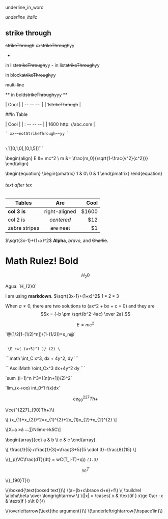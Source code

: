 underline_in_word

_underline_italic_

## strike through

  ~~strikeThrough~~
  xx~~strikeThrough~~yy

  -
  in list~~strikeThrough~~yy -
  in list~~strikeThrough~~yy

  >
  in block~~strikeThrough~~yy

  ~~multi
line~~

  **
  in bold~~strikeThrough~~yyy **

  |
  Cool |
  |
  -- -- --: |
  |
  1~~strikeThrough~~ |

  ##In Table

  |
  Cool |
  |
  : -- -- -- |
  |
  1600 http: //abc.com |

  ``
`
xx~~notStrikeThrough~~yy
`
``

\
`\`\`[[0,1,0],[0,1,5]]\`\`\`

\begin{align}
 E &= mc^2                              \\
 m &= \frac{m_0}{\sqrt{1-\frac{v^2}{c^2}}}
\end{align}

\begin{equation} \begin{pmatrix} 1 & 0\ 0 & 1 \end{pmatrix} \end{equation}

###### text after tex

| Tables        | Are           | Cool  |
| ------------- |:-------------:| -----:|
| **col 3 is**  | right-aligned | $1600 |
| col 2 is      | *centered*    |   $12 |
| zebra stripes | ~~are neat~~  |    $1 |

$\sqrt{3x-1}+(1+x)^2$
**Alpha**, _bravo_, and ~~Charlie~~.
# Math Rulez! **Bold**
$$H_{2}0$$

Agua: \`H_{2}0\`

I am using __markdown__.
$\sqrt{3x-1}+(1+x)^2$
$1 *2* 3$

When $a \ne 0$, there are two solutions to \(ax^2 + bx + c = 0\) and they are
$$x = {-b \pm \sqrt{b^2-4ac} \over 2a}.$$

$$E = mc^2$$

\`@(1/2[1-(1/2)^n])/(1-(1/2))=s_n@`

\
`
\E_c=( (a+5)^1 )/ (2)
\`

\`\`\`math
\int_C x^3\, dx + 4y^2\, dy
\`\`\`

\`\`\`AsciiMath
\oint_Cx^3 dx+4y^2 dy
\`\`\`

\`sum_(i=1)^n i^3=((n(n+1))/2)^2\`

\`lim_(x->oo) int_0^1 f(x)dx\`

$$ce{^{227}_{90}Th+}$$

\\(ce{^{227}_{90}Th+}\\)

\\[
(x_{1}+x_{2})^2=x_{1}^{2}+2x_{1}x_{2}+x_{2}^{2}
\\]

\\[X+a ≥â ⎯⎯∑iNlimx→kδC\\]

\\begin{array}{cc}
  a & b \\\\
  c & c
\\end{array}

\\[
\frac{1}{5}+\frac{1}{3}=\frac{3+5}{5 \cdot 3}=\frac{8}{15}
\\]

\\({_p}VC\frac{dT}{dt} = wC(T_i-T)+q\\) *`(1.3)`*

$${_{90}T}$$

\\({_{90}T}\\)

\\(\boxed{\text{boxed text}}\\)
\\(a+{b+c\brace d+e}+f\\)
\\( \buildrel \alpha\beta \over \longrightarrow \\)
\\(|x| = 
\cases{
x  & \text{if } x\ge 0\cr
-x & \text{if } x\lt 0
}\\)

\\(\overleftarrow{\text{the argument}}\\)
\\(\underleftrightarrow{\hspace1in}\\)

